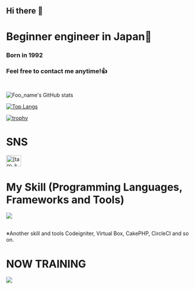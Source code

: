 ## Hi there 👋

# Beginner engineer in Japan👋
### Born in 1992
### Feel free to contact me anytime!👍
#
![Foo_name's GitHub stats](https://github-readme-stats.vercel.app/api?username=chiaki-taro&show_icons=true&theme=vue-dark)

[![Top Langs](https://github-readme-stats.vercel.app/api/top-langs/?username=chiaki-taro&layout=compact&theme=vue-dark)](https://github.com/anuraghazra/github-readme-stats)

[![trophy](https://github-profile-trophy.vercel.app/?username=chiaki-taro&theme=discord)](https://github.com/ryo-ma/github-profile-trophy)


# SNS

<p align="left">
<a href="https://twitter.com/[taro_koroman]" target="blank"><img align="center" src="https://raw.githubusercontent.com/rahuldkjain/github-profile-readme-generator/master/src/images/icons/Social/twitter.svg" alt="[taro_koroman]" height="30" width="40" /></a>


# My Skill (Programming Languages, Frameworks and Tools)

<img src="https://skillicons.dev/icons?i=html,css,js,github,vscode,discord,aws" /> <br /><br />

  ※Another skill and tools
  Codeigniter, Virtual Box, CakePHP, CircleCI and so on.
  
# NOW TRAINING

<img src="https://skillicons.dev/icons?i=react,java,mysql,docker,vscode,github" /> <br /><br />


<!-- --------------------------------- :) ---------------------------------- -->

<br><br><br>
